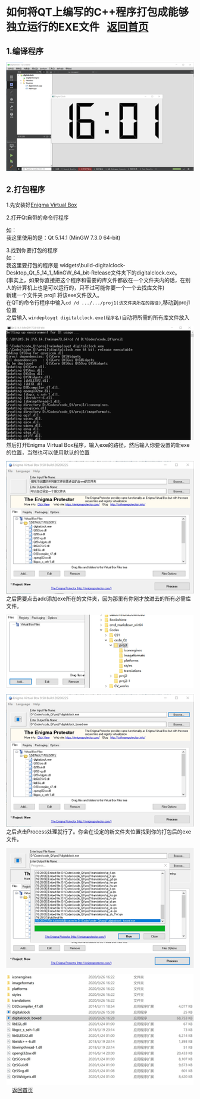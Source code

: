# 如何将QT上编写的C++程序打包成能够独立运行的EXE文件                      &nbsp;                [返回首页](index.md)
## 1.编译程序
![](../images/QQ图片20200926160227.png)
## 2.打包程序
1.先安装好[Enigma Virtual Box](https://enigmaprotector.com/en/downloads.html)

2.打开Qt自带的命令行程序

如：   
  我这里使用的是：Qt 5.14.1 (MinGW 7.3.0 64-bit)    
  
3.找到你要打包的程序   
如：    
  我这里要打包的程序是   widgets\build-digitalclock-Desktop_Qt_5_14_1_MinGW_64_bit-Release文件夹下的digitalclock.exe。     
  (事实上，如果你直接把这个程序和需要的库文件都放在一个文件夹内的话，在别人的计算机上也是可以运行的，只不过可能你要一个一个去找库文件)      
新建一个文件夹 proj1 将该exe文件放入。      
在QT的命令行程序中输入``cd /d .../.../proj1(该文件夹所在的路径)``,移动到proj1位置     
之后输入 ``windeployqt digitalclock.exe(程序名)``自动将所需的所有库文件放入    

![](../images/Snipaste_2020-09-26_16-23-02.jpg)
然后打开Enigma Virtual Box程序，输入exe的路径，然后输入你要设置的新exe的位置，当然也可以使用默认的位置    

![](../images/Snipaste_2020-09-26_16-27-31.jpg)
之后需要点击add添加exe所在的文件夹，因为那里有你刚才放进去的所有必需库文件。  

![](../images/Snipaste_2020-09-26_16-27-12.jpg)

![](../images/Snipaste_2020-09-26_16-27-58.jpg)
之后点击Process处理就行了。你会在设定的新文件夹位置找到你的打包后的exe文件。   

![](../images/Snipaste_2020-09-26_16-28-17.jpg)

![](../images/Snipaste_2020-09-26_16-35-54.jpg)
                                              &nbsp;    &nbsp;          [返回首页](index.md)

